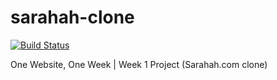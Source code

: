 # sarahah-clone
[![Build Status](https://travis-ci.org/eredisg/sarahah-clone.svg?branch=master)](https://travis-ci.org/eredisg/sarahah-clone)

One Website, One Week | Week 1 Project (Sarahah.com clone)
